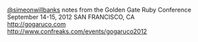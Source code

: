 [@simeonwillbanks](https://twitter.com/simeonwillbanks) notes from the Golden Gate Ruby Conference   
September 14-15, 2012 SAN FRANCISCO, CA   
http://gogaruco.com  
http://www.confreaks.com/events/gogaruco2012
